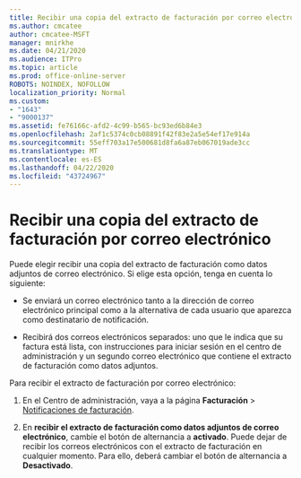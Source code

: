```yaml
---
title: Recibir una copia del extracto de facturación por correo electrónico
ms.author: cmcatee
author: cmcatee-MSFT
manager: mnirkhe
ms.date: 04/21/2020
ms.audience: ITPro
ms.topic: article
ms.prod: office-online-server
ROBOTS: NOINDEX, NOFOLLOW
localization_priority: Normal
ms.custom:
- "1643"
- "9000137"
ms.assetid: fe76166c-afd2-4c99-b565-bc93ed6b84e3
ms.openlocfilehash: 2af1c5374c0cb08891f42f83e2a5e54ef17e914a
ms.sourcegitcommit: 55eff703a17e500681d8fa6a87eb067019ade3cc
ms.translationtype: MT
ms.contentlocale: es-ES
ms.lasthandoff: 04/22/2020
ms.locfileid: "43724967"
---
```

# <a name="receive-copy-of-your-billing-statement-in-email"></a>Recibir una copia del extracto de facturación por correo electrónico

Puede elegir recibir una copia del extracto de facturación como datos adjuntos de correo electrónico. Si elige esta opción, tenga en cuenta lo siguiente:
  
- Se enviará un correo electrónico tanto a la dirección de correo electrónico principal como a la alternativa de cada usuario que aparezca como destinatario de notificación.

- Recibirá dos correos electrónicos separados: uno que le indica que su factura está lista, con instrucciones para iniciar sesión en el centro de administración y un segundo correo electrónico que contiene el extracto de facturación como datos adjuntos.

Para recibir el extracto de facturación por correo electrónico:
  
1. En el Centro de administración, vaya a la página **Facturación** \> [Notificaciones de facturación](https://go.microsoft.com/fwlink/p/?linkid=853212).

2. En **recibir el extracto de facturación como datos adjuntos de correo electrónico**, cambie el botón de alternancia a **activado**. Puede dejar de recibir los correos electrónicos con el extracto de facturación en cualquier momento. Para ello, deberá cambiar el botón de alternancia a **Desactivado**.